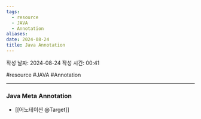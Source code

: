 ```yaml
---
tags:
  - resource
  - JAVA
  - Annotation
aliases: 
date: 2024-08-24
title: Java Annotation
---
```


작성 날짜: 2024-08-24
작성 시간: 00:41

#resource #JAVA #Annotation 

---

### Java Meta Annotation
- [[어노테이션 @Target]]
